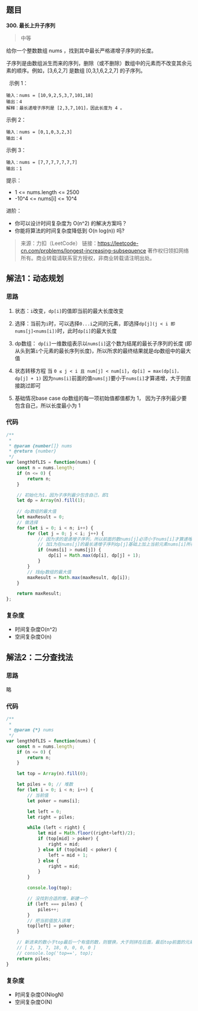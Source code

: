## 题目
**300. 最长上升子序列**
>中等

给你一个整数数组 nums ，找到其中最长严格递增子序列的长度。

子序列是由数组派生而来的序列，删除（或不删除）数组中的元素而不改变其余元素的顺序。例如，[3,6,2,7] 是数组 [0,3,1,6,2,2,7] 的子序列。

 
示例 1：
```
输入：nums = [10,9,2,5,3,7,101,18]
输出：4
解释：最长递增子序列是 [2,3,7,101]，因此长度为 4 。
```
示例 2：
```
输入：nums = [0,1,0,3,2,3]
输出：4
```
示例 3：
```
输入：nums = [7,7,7,7,7,7,7]
输出：1
```

提示：

* 1 <= nums.length <= 2500
* -10^4 <= nums[i] <= 10^4
 

进阶：

* 你可以设计时间复杂度为 O(n^2) 的解决方案吗？
* 你能将算法的时间复杂度降低到 O(n log(n)) 吗?

>来源：力扣（LeetCode）
链接：https://leetcode-cn.com/problems/longest-increasing-subsequence
著作权归领扣网络所有。商业转载请联系官方授权，非商业转载请注明出处。
## 解法1：动态规划
### 思路
1. 状态：`i`改变，`dp[i]`的值即当前的最大长度改变
2. 选择：当前为`i`时，可以选择`0...i`之间的元素，即选择`dp[j](j < i 即 nums[j]<nums[i])`时，此时`dp[i]`的最大长度
   
3. dp数组：
`dp[i]`一维数组表示以`nums[i]`这个数为结尾的最长子序列的长度 (即从头到第`i`个元素的最长序列长度)，所以所求的最终结果就是dp数组中的最大值

4. 状态转移方程
当 `0 ≤ j < i 且 num[j] < num[i]`，`dp[i] = max(dp[i]，dp[j] + 1)`
因为`nums[i]`前面的值`nums[j]`要小于`nums[i]`才算递增，大于则直接跳过即可

5. 基础情况base case
dp数组的每一项初始值都值都为 1， 因为子序列最少要包含自己，所以长度最小为 1

### 代码
```javascript
/** 
 * 
 * @param {number[]} nums
 * @return {number}
 */
var lengthOfLIS = function(nums) {
    const n = nums.length;
    if (n <= 0) {
        return n; 
    }

    // 初始化为1，因为子序列最少包含自己，即1
    let dp = Array(n).fill(1);
  
    // dp数组的最大值
    let maxResult = 0;
    // 做选择
    for (let i = 0; i < n; i++) {
        for (let j = 0; j < i; j++) {
            // 因为求的是递增子序列，所以前面的数nums[j]必须小于nums[i]才算递增子序列，才可以计算最大值
            // 加1为在nums[j]的最长递增子序列dp[j]基础上加上当前元素nums[i]所得的最长递增子序列
            if (nums[i] > nums[j]) {
                dp[i] = Math.max(dp[i], dp[j] + 1);
            }
        }
        // 找dp数组的最大值
        maxResult = Math.max(maxResult, dp[i]);
    }

    return maxResult;
};

```

### 复杂度
* 时间复杂度O(n^2)
* 空间复杂度O(n)

## 解法2：二分查找法
### 思路
略

### 代码
```javascript
/**
 * 
 * @param {*} nums 
 */
var lengthOfLIS = function(nums) {
    const n = nums.length;
    if (n <= 0) {
        return n; 
    }

    let top = Array(n).fill(0);

    let piles = 0; // 堆数
    for (let i = 0; i < n; i++) {
        // 当前值
        let poker = nums[i];

        let left = 0;
        let right = piles;

        while (left < right) {
            let mid = Math.floor((right+left)/2);
            if (top[mid] > poker) {
                right = mid; 
            } else if (top[mid] < poker) {
                left = mid + 1;
            } else {
                right = mid;
            }
        }

        console.log(top);

        // 没找到合适的堆，新建一个
        if (left === piles) {
            piles++;
        }
        // 把当前值放入该堆
        top[left] = poker;
    }

    // 新进来的数小于top最后一个有值的数，则替换，大于则拼在后面，最后top前面的元素即为最长上升子序列
    // [ 2, 3, 7, 18, 0, 0, 0, 0 ]
    // console.log('top==', top);
    return piles;
}

```
### 复杂度
 * 时间复杂度O(NlogN)
 * 空间复杂度O(N)